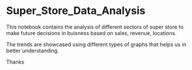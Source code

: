 # Super_Store_Data_Analysis

This notebook contains the analysis of different sectors of super store to make future decisions in buisness based on sales, revenue, locations.

The trends are showcased using different types of graphs that helps us in better understanding.

Thanks

